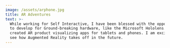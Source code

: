 ```yaml
---
image: /assets/arphone.jpg
title: AR Adventures
text: >-
  While working for Self Interactive, I have been blessed with the opportunity
  to develop for Ground-breaking hardware, like the Microsoft Hololens. I also
  created AR product visualizing apps for tablets and phones. I am excited to
  see how Augmented Reality takes off in the future.
---
```


